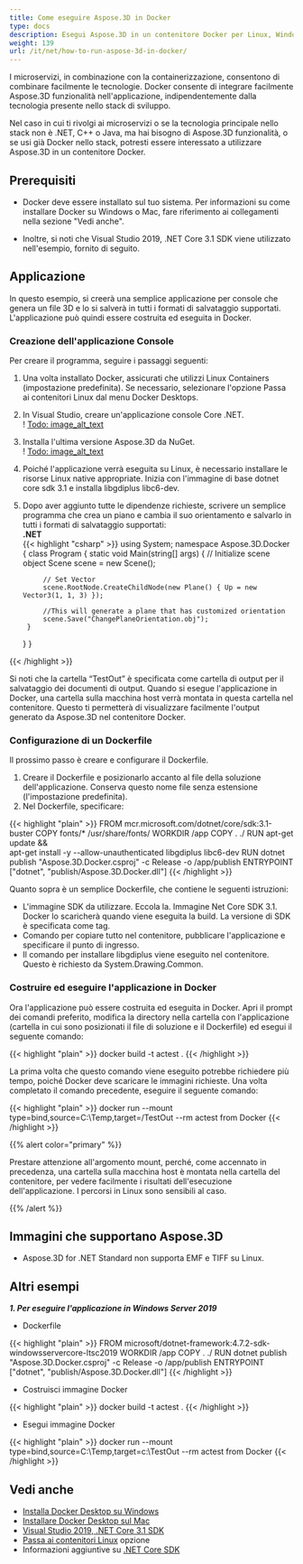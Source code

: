 ```yaml
---
title: Come eseguire Aspose.3D in Docker
type: docs
description: Esegui Aspose.3D in un contenitore Docker per Linux, Windows Server e qualsiasi sistema operativo.
weight: 139
url: /it/net/how-to-run-aspose-3d-in-docker/
---
```

I microservizi, in combinazione con la containerizzazione, consentono di combinare facilmente le tecnologie. Docker consente di integrare facilmente Aspose.3D funzionalità nell'applicazione, indipendentemente dalla tecnologia presente nello stack di sviluppo.

Nel caso in cui ti rivolgi ai microservizi o se la tecnologia principale nello stack non è .NET, C++ o Java, ma hai bisogno di Aspose.3D funzionalità, o se usi già Docker nello stack, potresti essere interessato a utilizzare Aspose.3D in un contenitore Docker.

## Prerequisiti

- Docker deve essere installato sul tuo sistema. Per informazioni su come installare Docker su Windows o Mac, fare riferimento ai collegamenti nella sezione "Vedi anche".

- Inoltre, si noti che Visual Studio 2019, .NET Core 3.1 SDK viene utilizzato nell'esempio, fornito di seguito.


## Applicazione

In questo esempio, si creerà una semplice applicazione per console che genera un file 3D e lo si salverà in tutti i formati di salvataggio supportati. L'applicazione può quindi essere costruita ed eseguita in Docker.

### Creazione dell'applicazione Console

Per creare il programma, seguire i passaggi seguenti:
1. Una volta installato Docker, assicurati che utilizzi Linux Containers (impostazione predefinita). Se necessario, selezionare l'opzione Passa ai contenitori Linux dal menu Docker Desktops.
1. In Visual Studio, creare un'applicazione console Core .NET.<br>
! [Todo: image_alt_text](create-a-new-project.png)<br>
1. Installa l'ultima versione Aspose.3D da NuGet.<br>
! [Todo: image_alt_text](nuget-aspose-3d.png)<br>
1. Poiché l'applicazione verrà eseguita su Linux, è necessario installare le risorse Linux native appropriate. Inizia con l'immagine di base dotnet core sdk 3.1 e installa libgdiplus libc6-dev.
1. Dopo aver aggiunto tutte le dipendenze richieste, scrivere un semplice programma che crea un piano e cambia il suo orientamento e salvarlo in tutti i formati di salvataggio supportati:<br>
**.NET**<br>
{{< highlight "csharp" >}}
using System;
namespace Aspose.3D.Docker
{
    class Program
    {
        static void Main(string[] args)
        {
            // Initialize scene object
            Scene scene = new Scene();

            // Set Vector
            scene.RootNode.CreateChildNode(new Plane() { Up = new Vector3(1, 1, 3) });

            //This will generate a plane that has customized orientation
            scene.Save("ChangePlaneOrientation.obj");
        }
    }
}

{{< /highlight >}}

Si noti che la cartella “TestOut” è specificata come cartella di output per il salvataggio dei documenti di output. Quando si esegue l'applicazione in Docker, una cartella sulla macchina host verrà montata in questa cartella nel contenitore. Questo ti permetterà di visualizzare facilmente l'output generato da Aspose.3D nel contenitore Docker.

### Configurazione di un Dockerfile

Il prossimo passo è creare e configurare il Dockerfile.

1. Creare il Dockerfile e posizionarlo accanto al file della soluzione dell'applicazione. Conserva questo nome file senza estensione (l'impostazione predefinita).
1. Nel Dockerfile, specificare:

{{< highlight "plain" >}}
FROM mcr.microsoft.com/dotnet/core/sdk:3.1-buster 
COPY fonts/* /usr/share/fonts/
WORKDIR /app
COPY . ./
RUN apt-get update && \
    apt-get install -y --allow-unauthenticated libgdiplus libc6-dev
RUN dotnet publish "Aspose.3D.Docker.csproj" -c Release -o /app/publish
ENTRYPOINT ["dotnet", "publish/Aspose.3D.Docker.dll"]
{{< /highlight >}}

Quanto sopra è un semplice Dockerfile, che contiene le seguenti istruzioni:

- L'immagine SDK da utilizzare. Eccola la. Immagine Net Core SDK 3.1. Docker lo scaricherà quando viene eseguita la build. La versione di SDK è specificata come tag.
- Comando per copiare tutto nel contenitore, pubblicare l'applicazione e specificare il punto di ingresso.
- Il comando per installare libgdiplus viene eseguito nel contenitore. Questo è richiesto da System.Drawing.Common.

### Costruire ed eseguire l'applicazione in Docker

Ora l'applicazione può essere costruita ed eseguita in Docker. Apri il prompt dei comandi preferito, modifica la directory nella cartella con l'applicazione (cartella in cui sono posizionati il file di soluzione e il Dockerfile) ed esegui il seguente comando:

{{< highlight "plain" >}}
docker build -t actest .
{{< /highlight >}}

La prima volta che questo comando viene eseguito potrebbe richiedere più tempo, poiché Docker deve scaricare le immagini richieste. Una volta completato il comando precedente, eseguire il seguente comando:

{{< highlight "plain" >}}
docker run --mount type=bind,source=C:\Temp,target=/TestOut --rm actest from Docker
{{< /highlight >}}

{{% alert color="primary" %}} 

Prestare attenzione all'argomento mount, perché, come accennato in precedenza, una cartella sulla macchina host è montata nella cartella del contenitore, per vedere facilmente i risultati dell'esecuzione dell'applicazione. I percorsi in Linux sono sensibili al caso.

{{% /alert %}}

## Immagini che supportano Aspose.3D

- Aspose.3D for .NET Standard non supporta EMF e TIFF su Linux.


## Altri esempi

***1. Per eseguire l'applicazione in Windows Server 2019***

- Dockerfile

{{< highlight "plain" >}}
FROM microsoft/dotnet-framework:4.7.2-sdk-windowsservercore-ltsc2019
WORKDIR /app
COPY . ./
RUN dotnet publish "Aspose.3D.Docker.csproj" -c Release -o /app/publish
ENTRYPOINT ["dotnet", "publish/Aspose.3D.Docker.dll"]
{{< /highlight >}}

- Costruisci immagine Docker

{{< highlight "plain" >}}
docker build -t actest .
{{< /highlight >}}

- Esegui immagine Docker

{{< highlight "plain" >}}
docker run --mount type=bind,source=C:\Temp,target=c:\TestOut --rm actest from Docker
{{< /highlight >}}

## Vedi anche

- [Installa Docker Desktop su Windows](https://docs.docker.com/docker-for-windows/install/)
- [Installare Docker Desktop sul Mac](https://docs.docker.com/docker-for-mac/install/)
- [Visual Studio 2019, .NET Core 3.1 SDK](https://docs.microsoft.com/en-us/dotnet/core/install/windows?tabs=netcore31#dependencies)
- [Passa ai contenitori Linux](https://docs.docker.com/docker-for-windows/#switch-between-windows-and-linux-containers) opzione
- Informazioni aggiuntive su [.NET Core SDK](https://hub.docker.com/_/microsoft-dotnet-sdk)
